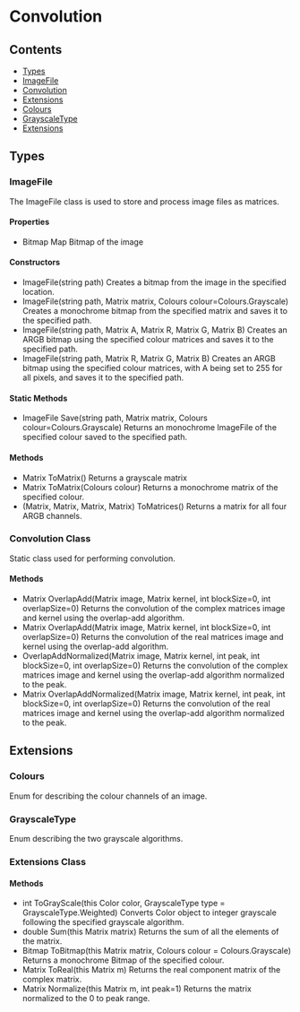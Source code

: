 # Convolution
## Contents
- [Types](#types)
 - [ImageFile](#imagefile)
 - [Convolution](#convolution-class)
- [Extensions](#extensions)
 - [Colours](#colours)
 - [GrayscaleType](#grayscaletype)
 - [Extensions](#extensions-class)

## Types
### ImageFile
The ImageFile class is used to store and process image files as matrices.
#### Properties
- Bitmap Map
Bitmap of the image
#### Constructors
- ImageFile(string path)
Creates a bitmap from the image in the specified location.
- ImageFile(string path, Matrix<double> matrix, Colours colour=Colours.Grayscale)
Creates a monochrome bitmap from the specified matrix and saves it to the specified path.
- ImageFile(string path, Matrix<double> A, Matrix<double> R, Matrix<double> G, Matrix<double> B)
Creates an ARGB bitmap using the specified colour matrices and saves it to the specified path.
- ImageFile(string path, Matrix<double> R, Matrix<double> G, Matrix<double> B)
Creates an ARGB bitmap using the specified colour matrices, with A being set to 255 for all pixels, and saves it to the specified path.
#### Static Methods
- ImageFile Save(string path, Matrix<double> matrix, Colours colour=Colours.Grayscale)
Returns an monochrome ImageFile of the specified colour saved to the specified path.
#### Methods
- Matrix<double> ToMatrix()
Returns a grayscale matrix
- Matrix<double> ToMatrix(Colours colour)
Returns a monochrome matrix of the specified colour.
- (Matrix<double>, Matrix<double>, Matrix<double>, Matrix<double>) ToMatrices()
Returns a matrix for all four ARGB channels.
### Convolution Class
Static class used for performing convolution.
#### Methods
- Matrix<double> OverlapAdd(Matrix<Complex> image, Matrix<Complex> kernel, int blockSize=0, int overlapSize=0)
Returns the convolution of the complex matrices image and kernel using the overlap-add algorithm.
- Matrix<double> OverlapAdd(Matrix<double> image, Matrix<double> kernel, int blockSize=0, int overlapSize=0)
Returns the convolution of the real matrices image and kernel using the overlap-add algorithm.
- OverlapAddNormalized(Matrix<Complex> image, Matrix<Complex> kernel, int peak, int blockSize=0, int overlapSize=0)
Returns the convolution of the complex matrices image and kernel using the overlap-add algorithm normalized to the peak.
- Matrix<double> OverlapAddNormalized(Matrix<double> image, Matrix<double> kernel, int peak, int blockSize=0, int overlapSize=0)
Returns the convolution of the real matrices image and kernel using the overlap-add algorithm normalized to the peak.
## Extensions
### Colours
Enum for describing the colour channels of an image.
### GrayscaleType
Enum describing the two grayscale algorithms.
### Extensions Class
#### Methods
- int ToGrayScale(this Color color, GrayscaleType type = GrayscaleType.Weighted)
Converts Color object to integer grayscale following the specified grayscale algorithm.
- double Sum(this Matrix<double> matrix)
Returns the sum of all the elements of the matrix.
- Bitmap ToBitmap(this Matrix<double> matrix, Colours colour = Colours.Grayscale)
Returns a monochrome Bitmap of the specified colour.
- Matrix<double> ToReal(this Matrix<Complex> m)
Returns the real component matrix of the complex matrix.
- Matrix<double> Normalize(this Matrix<double> m, int peak=1)
Returns the matrix normalized to the 0 to peak range. 